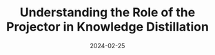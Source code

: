 ---
title: "Understanding the Role of the Projector in Knowledge Distillation"
collection: publications
permalink: /publication/2023-03-26-training-dynamics-distillation
excerpt: 'Explored a novel perspective of knowledge distillation through the training dynamics of the projector weights. We proposed a very simple distillation pipeline to attain a new state-of-the-art for the data efficient training of transformer models.'
date: 2024-02-25
venue: 'Proceedings of the 38th AAAI Conference on Artificial Intelligence (AAAI-24)'
paperurl: 'https://arxiv.org/abs/2303.11098'
citation: 'Miles, R., & Mikolajczyk, K. (2023). Understanding the Role of the Projector in Knowledge Distillation. AAAI.'
---